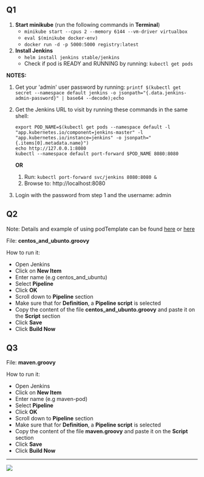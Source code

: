 ## Q1

1. **Start minikube** (run the following commands in **Terminal**)
    - ```minikube start --cpus 2 --memory 6144 --vm-driver virtualbox```
    - ```eval $(minikube docker-env)```
    - ```docker run -d -p 5000:5000 registry:latest```
2. **Install Jenkins**
    - ```helm install jenkins stable/jenkins```
    - Check if pod is READY and RUNNING by running: ```kubectl get pods```

**NOTES:**
1. Get your 'admin' user password by running:
    ```printf $(kubectl get secret --namespace default jenkins -o jsonpath="{.data.jenkins-admin-password}" | base64 --decode);echo```
2. Get the Jenkins URL to visit by running these commands in the same shell:
  
    ```
   export POD_NAME=$(kubectl get pods --namespace default -l "app.kubernetes.io/component=jenkins-master" -l "app.kubernetes.io/instance=jenkins" -o jsonpath="{.items[0].metadata.name}")
   echo http://127.0.0.1:8080
   kubectl --namespace default port-forward $POD_NAME 8080:8080
   ```
   
   **OR**
   1. Run: ```kubectl port-forward svc/jenkins 8080:8080 &```
   2. Browse to: http://localhost:8080

3. Login with the password from step 1 and the username: admin

## Q2
Note: Details and example of using podTemplate can be found [here](https://jenkins.io/doc/pipeline/steps/kubernetes/#podtemplate-define-a-podtemplate-to-use-in-the-kubernetes-plugin) or [here](https://github.com/jenkinsci/kubernetes-plugin)

File: **centos_and_ubunto.groovy**

How to run it:
- Open Jenkins
- Click on **New Item**
- Enter name (e.g centos_and_ubuntu)
- Select **Pipeline**
- Click **OK**
- Scroll down to **Pipeline** section
- Make sure that for **Definition**, a **Pipeline script** is selected
- Copy the content of the file **centos_and_ubunto.groovy** and paste it on the **Script** section
- Click **Save**
- Click **Build Now**

## Q3

File: **maven.groovy**

How to run it:
- Open Jenkins
- Click on **New Item**
- Enter name (e.g maven-pod)
- Select **Pipeline**
- Click **OK**
- Scroll down to **Pipeline** section
- Make sure that for **Definition**, a **Pipeline script** is selected
- Copy the content of the file **maven.groovy** and paste it on the **Script** section
- Click **Save**
- Click **Build Now**

---

![](images/jenkins1.png)

